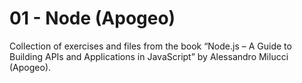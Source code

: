 # 01 - Node (Apogeo)

Collection of exercises and files from the book “Node.js – A Guide to Building APIs and Applications in JavaScript” by Alessandro Milucci (Apogeo).